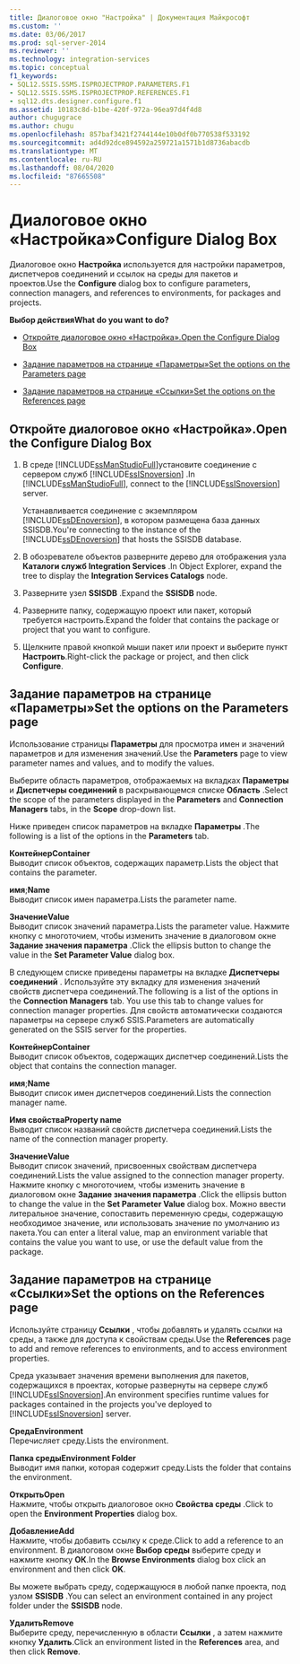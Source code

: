 ```yaml
---
title: Диалоговое окно "Настройка" | Документация Майкрософт
ms.custom: ''
ms.date: 03/06/2017
ms.prod: sql-server-2014
ms.reviewer: ''
ms.technology: integration-services
ms.topic: conceptual
f1_keywords:
- SQL12.SSIS.SSMS.ISPROJECTPROP.PARAMETERS.F1
- SQL12.SSIS.SSMS.ISPROJECTPROP.REFERENCES.F1
- sql12.dts.designer.configure.f1
ms.assetid: 10183c8d-b1be-420f-972a-96ea97d4f4d8
author: chugugrace
ms.author: chugu
ms.openlocfilehash: 857baf3421f2744144e10b0df0b770538f533192
ms.sourcegitcommit: ad4d92dce894592a259721a1571b1d8736abacdb
ms.translationtype: MT
ms.contentlocale: ru-RU
ms.lasthandoff: 08/04/2020
ms.locfileid: "87665508"
---
```

# <a name="configure-dialog-box"></a><span data-ttu-id="212fb-102">Диалоговое окно «Настройка»</span><span class="sxs-lookup"><span data-stu-id="212fb-102">Configure Dialog Box</span></span>
  <span data-ttu-id="212fb-103">Диалоговое окно **Настройка** используется для настройки параметров, диспетчеров соединений и ссылок на среды для пакетов и проектов.</span><span class="sxs-lookup"><span data-stu-id="212fb-103">Use the **Configure** dialog box to configure parameters, connection managers, and references to environments, for packages and projects.</span></span>  
  
 <span data-ttu-id="212fb-104">**Выбор действия**</span><span class="sxs-lookup"><span data-stu-id="212fb-104">**What do you want to do?**</span></span>  
  
-   [<span data-ttu-id="212fb-105">Откройте диалоговое окно «Настройка».</span><span class="sxs-lookup"><span data-stu-id="212fb-105">Open the Configure Dialog Box</span></span>](#open_dialog)  
  
-   [<span data-ttu-id="212fb-106">Задание параметров на странице «Параметры»</span><span class="sxs-lookup"><span data-stu-id="212fb-106">Set the options on the Parameters page</span></span>](#parameter)  
  
-   [<span data-ttu-id="212fb-107">Задание параметров на странице «Ссылки»</span><span class="sxs-lookup"><span data-stu-id="212fb-107">Set the options on the References page</span></span>](#references)  
  
##  <a name="open-the-configure-dialog-box"></a><a name="open_dialog"></a> <span data-ttu-id="212fb-108">Откройте диалоговое окно «Настройка».</span><span class="sxs-lookup"><span data-stu-id="212fb-108">Open the Configure Dialog Box</span></span>  
  
1.  <span data-ttu-id="212fb-109">В среде [!INCLUDE[ssManStudioFull](../../includes/ssmanstudiofull-md.md)]установите соединение с сервером служб [!INCLUDE[ssISnoversion](../../includes/ssisnoversion-md.md)] .</span><span class="sxs-lookup"><span data-stu-id="212fb-109">In [!INCLUDE[ssManStudioFull](../../includes/ssmanstudiofull-md.md)], connect to the [!INCLUDE[ssISnoversion](../../includes/ssisnoversion-md.md)] server.</span></span>  
  
     <span data-ttu-id="212fb-110">Устанавливается соединение с экземпляром [!INCLUDE[ssDEnoversion](../../includes/ssdenoversion-md.md)], в котором размещена база данных SSISDB.</span><span class="sxs-lookup"><span data-stu-id="212fb-110">You're connecting to the instance of the [!INCLUDE[ssDEnoversion](../../includes/ssdenoversion-md.md)] that hosts the SSISDB database.</span></span>  
  
2.  <span data-ttu-id="212fb-111">В обозревателе объектов разверните дерево для отображения узла **Каталоги служб Integration Services** .</span><span class="sxs-lookup"><span data-stu-id="212fb-111">In Object Explorer, expand the tree to display the **Integration Services Catalogs** node.</span></span>  
  
3.  <span data-ttu-id="212fb-112">Разверните узел **SSISDB** .</span><span class="sxs-lookup"><span data-stu-id="212fb-112">Expand the **SSISDB** node.</span></span>  
  
4.  <span data-ttu-id="212fb-113">Разверните папку, содержащую проект или пакет, который требуется настроить.</span><span class="sxs-lookup"><span data-stu-id="212fb-113">Expand the folder that contains the package or project that you want to configure.</span></span>  
  
5.  <span data-ttu-id="212fb-114">Щелкните правой кнопкой мыши пакет или проект и выберите пункт **Настроить**.</span><span class="sxs-lookup"><span data-stu-id="212fb-114">Right-click the package or project, and then click **Configure**.</span></span>  
  
##  <a name="set-the-options-on-the-parameters-page"></a><a name="parameter"></a> <span data-ttu-id="212fb-115">Задание параметров на странице «Параметры»</span><span class="sxs-lookup"><span data-stu-id="212fb-115">Set the options on the Parameters page</span></span>  
 <span data-ttu-id="212fb-116">Использование страницы **Параметры** для просмотра имен и значений параметров и для изменения значений.</span><span class="sxs-lookup"><span data-stu-id="212fb-116">Use the **Parameters** page to view parameter names and values, and to modify the values.</span></span>  
  
 <span data-ttu-id="212fb-117">Выберите область параметров, отображаемых на вкладках **Параметры** и **Диспетчеры соединений** в раскрывающемся списке **Область** .</span><span class="sxs-lookup"><span data-stu-id="212fb-117">Select the scope of the parameters displayed in the **Parameters** and **Connection Managers** tabs, in the **Scope** drop-down list.</span></span>  
  
 <span data-ttu-id="212fb-118">Ниже приведен список параметров на вкладке **Параметры** .</span><span class="sxs-lookup"><span data-stu-id="212fb-118">The following is a list of the options in the **Parameters** tab.</span></span>  
  
 <span data-ttu-id="212fb-119">**Контейнер**</span><span class="sxs-lookup"><span data-stu-id="212fb-119">**Container**</span></span>  
 <span data-ttu-id="212fb-120">Выводит список объектов, содержащих параметр.</span><span class="sxs-lookup"><span data-stu-id="212fb-120">Lists the object that contains the parameter.</span></span>  
  
 <span data-ttu-id="212fb-121">**имя**;</span><span class="sxs-lookup"><span data-stu-id="212fb-121">**Name**</span></span>  
 <span data-ttu-id="212fb-122">Выводит список имен параметра.</span><span class="sxs-lookup"><span data-stu-id="212fb-122">Lists the parameter name.</span></span>  
  
 <span data-ttu-id="212fb-123">**Значение**</span><span class="sxs-lookup"><span data-stu-id="212fb-123">**Value**</span></span>  
 <span data-ttu-id="212fb-124">Выводит список значений параметра.</span><span class="sxs-lookup"><span data-stu-id="212fb-124">Lists the parameter value.</span></span> <span data-ttu-id="212fb-125">Нажмите кнопку с многоточием, чтобы изменить значение в диалоговом окне **Задание значения параметра** .</span><span class="sxs-lookup"><span data-stu-id="212fb-125">Click the ellipsis button to change the value in the **Set Parameter Value** dialog box.</span></span>  
  
 <span data-ttu-id="212fb-126">В следующем списке приведены параметры на вкладке **Диспетчеры соединений** . Используйте эту вкладку для изменения значений свойств диспетчера соединений.</span><span class="sxs-lookup"><span data-stu-id="212fb-126">The following is a list of the options in the **Connection Managers** tab. You use this tab to change values for connection manager properties.</span></span> <span data-ttu-id="212fb-127">Для свойств автоматически создаются параметры на сервере служб SSIS.</span><span class="sxs-lookup"><span data-stu-id="212fb-127">Parameters are automatically generated on the SSIS server for the properties.</span></span>  
  
 <span data-ttu-id="212fb-128">**Контейнер**</span><span class="sxs-lookup"><span data-stu-id="212fb-128">**Container**</span></span>  
 <span data-ttu-id="212fb-129">Выводит список объектов, содержащих диспетчер соединений.</span><span class="sxs-lookup"><span data-stu-id="212fb-129">Lists the object that contains the connection manager.</span></span>  
  
 <span data-ttu-id="212fb-130">**имя**;</span><span class="sxs-lookup"><span data-stu-id="212fb-130">**Name**</span></span>  
 <span data-ttu-id="212fb-131">Выводит список имен диспетчеров соединений.</span><span class="sxs-lookup"><span data-stu-id="212fb-131">Lists the connection manager name.</span></span>  
  
 <span data-ttu-id="212fb-132">**Имя свойства**</span><span class="sxs-lookup"><span data-stu-id="212fb-132">**Property name**</span></span>  
 <span data-ttu-id="212fb-133">Выводит список названий свойств диспетчера соединений.</span><span class="sxs-lookup"><span data-stu-id="212fb-133">Lists the name of the connection manager property.</span></span>  
  
 <span data-ttu-id="212fb-134">**Значение**</span><span class="sxs-lookup"><span data-stu-id="212fb-134">**Value**</span></span>  
 <span data-ttu-id="212fb-135">Выводит список значений, присвоенных свойствам диспетчера соединений.</span><span class="sxs-lookup"><span data-stu-id="212fb-135">Lists the value assigned to the connection manager property.</span></span> <span data-ttu-id="212fb-136">Нажмите кнопку с многоточием, чтобы изменить значение в диалоговом окне **Задание значения параметра** .</span><span class="sxs-lookup"><span data-stu-id="212fb-136">Click the ellipsis button to change the value in the **Set Parameter Value** dialog box.</span></span> <span data-ttu-id="212fb-137">Можно ввести литеральное значение, сопоставить переменную среды, содержащую необходимое значение, или использовать значение по умолчанию из пакета.</span><span class="sxs-lookup"><span data-stu-id="212fb-137">You can enter a literal value, map an environment variable that contains the value you want to use, or use the default value from the package.</span></span>  
  
##  <a name="set-the-options-on-the-references-page"></a><a name="references"></a> <span data-ttu-id="212fb-138">Задание параметров на странице «Ссылки»</span><span class="sxs-lookup"><span data-stu-id="212fb-138">Set the options on the References page</span></span>  
 <span data-ttu-id="212fb-139">Используйте страницу **Ссылки** , чтобы добавлять и удалять ссылки на среды, а также для доступа к свойствам среды.</span><span class="sxs-lookup"><span data-stu-id="212fb-139">Use the **References** page to add and remove references to environments, and to access environment properties.</span></span>  
  
 <span data-ttu-id="212fb-140">Среда указывает значения времени выполнения для пакетов, содержащихся в проектах, которые развернуты на сервере служб [!INCLUDE[ssISnoversion](../../includes/ssisnoversion-md.md)].</span><span class="sxs-lookup"><span data-stu-id="212fb-140">An environment specifies runtime values for packages contained in the projects you've deployed to [!INCLUDE[ssISnoversion](../../includes/ssisnoversion-md.md)] server.</span></span>  
  
 <span data-ttu-id="212fb-141">**Среда**</span><span class="sxs-lookup"><span data-stu-id="212fb-141">**Environment**</span></span>  
 <span data-ttu-id="212fb-142">Перечисляет среду.</span><span class="sxs-lookup"><span data-stu-id="212fb-142">Lists the environment.</span></span>  
  
 <span data-ttu-id="212fb-143">**Папка среды**</span><span class="sxs-lookup"><span data-stu-id="212fb-143">**Environment Folder**</span></span>  
 <span data-ttu-id="212fb-144">Выводит имя папки, которая содержит среду.</span><span class="sxs-lookup"><span data-stu-id="212fb-144">Lists the folder that contains the environment.</span></span>  
  
 <span data-ttu-id="212fb-145">**Открыть**</span><span class="sxs-lookup"><span data-stu-id="212fb-145">**Open**</span></span>  
 <span data-ttu-id="212fb-146">Нажмите, чтобы открыть диалоговое окно **Свойства среды** .</span><span class="sxs-lookup"><span data-stu-id="212fb-146">Click to open the **Environment Properties** dialog box.</span></span>  
  
 <span data-ttu-id="212fb-147">**Добавление**</span><span class="sxs-lookup"><span data-stu-id="212fb-147">**Add**</span></span>  
 <span data-ttu-id="212fb-148">Нажмите, чтобы добавить ссылку к среде.</span><span class="sxs-lookup"><span data-stu-id="212fb-148">Click to add a reference to an environment.</span></span> <span data-ttu-id="212fb-149">В диалоговом окне **Выбор среды** выберите среду и нажмите кнопку **ОК**.</span><span class="sxs-lookup"><span data-stu-id="212fb-149">In the **Browse Environments** dialog box click an environment and then click **OK**.</span></span>  
  
 <span data-ttu-id="212fb-150">Вы можете выбрать среду, содержащуюся в любой папке проекта, под узлом **SSISDB** .</span><span class="sxs-lookup"><span data-stu-id="212fb-150">You can select an environment contained in any project folder under the **SSISDB** node.</span></span>  
  
 <span data-ttu-id="212fb-151">**Удалить**</span><span class="sxs-lookup"><span data-stu-id="212fb-151">**Remove**</span></span>  
 <span data-ttu-id="212fb-152">Выберите среду, перечисленную в области **Ссылки** , а затем нажмите кнопку **Удалить**.</span><span class="sxs-lookup"><span data-stu-id="212fb-152">Click an environment listed in the **References** area, and then click **Remove**.</span></span>  
  
  
